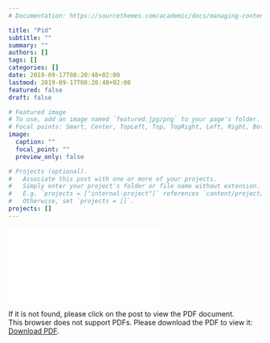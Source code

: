 ```yaml
---
# Documentation: https://sourcethemes.com/academic/docs/managing-content/

title: "Pid"
subtitle: ""
summary: ""
authors: []
tags: []
categories: []
date: 2019-09-17T08:20:48+02:00
lastmod: 2019-09-17T08:20:48+02:00
featured: false
draft: false

# Featured image
# To use, add an image named `featured.jpg/png` to your page's folder.
# Focal points: Smart, Center, TopLeft, Top, TopRight, Left, Right, BottomLeft, Bottom, BottomRight.
image:
  caption: ""
  focal_point: ""
  preview_only: false

# Projects (optional).
#   Associate this post with one or more of your projects.
#   Simply enter your project's folder or file name without extension.
#   E.g. `projects = ["internal-project"]` references `content/project/deep-learning/index.md`.
#   Otherwise, set `projects = []`.
projects: []
---
```

<object data="./MicroPiD.pdf" type="application/pdf" width="700px" height="700px">
    <embed src="./MicroPiD.pdf">
        <p>
        If it is not found, please click on the post to view the PDF document.<br/>
        This browser does not support PDFs. Please download the PDF to view it: <a href="./MicroPiD.pdf">Download PDF</a>.
        </p>
    </embed>
</object>